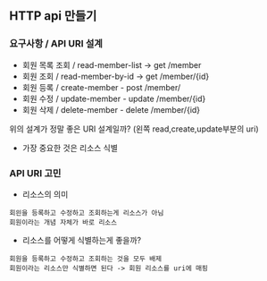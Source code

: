 ## HTTP api 만들기

### 요구사항 / API URI 설계
 - 회원 목록 조회 / read-member-list  -> get /member
 - 회원 조회 / read-member-by-id -> get /member/{id}
 - 회원 등록 / create-member - post /member/
 - 회원 수정 / update-member - update /member/{id}
 - 회원 삭제 / delete-member - delete /member/{id}

위의 설계가 정말 좋은 URI 설계일까? (왼쪽 read,create,update부분의 uri)
 - 가장 중요한 것은 리소스 식별 

### API URI 고민
 - 리소스의 의미
```
회읜을 등록하고 수정하고 조회하는게 리소스가 아님
회원이라는 개념 자체가 바로 리소스
```

 - 리소스를 어떻게 식별하는게 좋을까?
```
회원을 등록하고 수정하고 조회하는 것을 모두 배제
회원이라는 리소스만 식별하면 된다 -> 회원 리소스를 uri에 매핑
```

